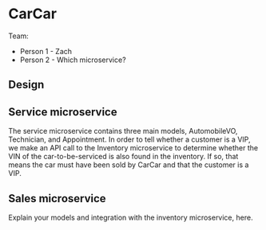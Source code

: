 # CarCar

Team:

* Person 1 - Zach
* Person 2 - Which microservice?

## Design

## Service microservice

The service microservice contains three main models, AutomobileVO, Technician, and Appointment. In order to tell whether a customer is a VIP, we make an API call to the Inventory microservice to determine whether the VIN of the car-to-be-serviced is also found in the inventory. If so, that means the car must have been sold by CarCar and that the customer is a VIP. 

## Sales microservice

Explain your models and integration with the inventory
microservice, here.
